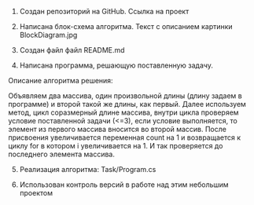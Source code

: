 1. Создан репозиторий на GitHub. Ссылка на проект

2. Написана блок-схема алгоритма. Текст с описанием картинки BlockDiagram.jpg

3. Создан файл файл README.md

4. Написана программа, решающую поставленную задачу.


Описание алгоритма решения:

Объявляем два массива, один произвольной длины (длину задаем в программе) и второй такой же длины, как первый. Далее используем метод, цикл соразмерный длине массива, внутри цикла проверяем условие поставленной задачи (<=3), если условие выполняется, то элемент из первого массива вносится во второй массив. После присвоения увеличивается переменная count на 1 и возвращается к циклу for в котором i увеличивается на 1. И так проверяется до последнего элемента массива. 


5. Реализация алгоритма: Task/Program.cs

6. Использован контроль версий в работе над этим небольшим проектом
